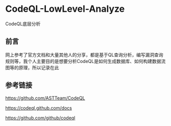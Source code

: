 # CodeQL-LowLevel-Analyze
CodeQL底层分析

## 前言
网上参考了官方文档和大量其他人的分享，都是基于QL查询分析，编写漏洞查询规则等，我个人主要目的是想要分析CodeQL是如何生成数据库、如何构建数据流图等的原理，所以记录在此

## 

## 参考链接
https://github.com/ASTTeam/CodeQL

https://codeql.github.com/docs

https://github.com/github/codeql

